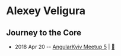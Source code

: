 # Alexey Veligura

## Journey to the Core
- 2018 Apr 20 -- [AngularKyiv Meetup 5](https://youtu.be/-6YdaTO1stM)  | [:notebook:](https://docs.google.com/presentation/d/126xbOnojhL7k5waowDhaqFnlJYUgjNTyb36br1v2CAI/edit#slide=id.p)  
